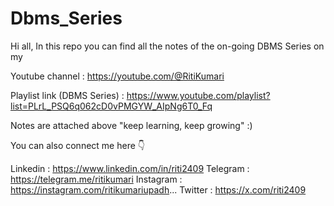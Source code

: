 # Dbms_Series

Hi all, In this repo you can find all the notes of the on-going DBMS Series on my 

Youtube channel : https://youtube.com/@RitiKumari

Playlist link (DBMS Series) : https://www.youtube.com/playlist?list=PLrL_PSQ6q062cD0vPMGYW_AIpNg6T0_Fq

Notes are attached above "keep learning, keep growing" :)

You can also connect me here 👇

Linkedin : https://www.linkedin.com/in/riti2409
Telegram : https://telegram.me/ritikumari
Instagram : https://instagram.com/ritikumariupadh...
Twitter : https://x.com/riti2409
